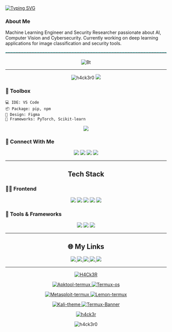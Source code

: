 



<!-- 🔥 Typing Header -->
<a href="https://git.io/typing-svg">
  <img src="https://readme-typing-svg.demolab.com?font=Fira+Code&size=30&pause=1000&color=00FF00&width=435&lines=Hey+Geeks+%F0%9F%91%8B;I+am+Raj+Aryan;AI+%2B+Cybersecurity+%3D+%E2%9A%A1%EF%B8%8F;Hack+the+Limits" alt="Typing SVG" />
</a>



### About Me
 
Machine Learning Engineer and Security Researcher passionate about AI, Computer Vision and Cybersecurity. Currently working on deep learning applications for image classification and security tools.
<p></p>

<hr style="border: none; border-top: 1px dashed #0ff; margin: 20px 0;" />



<p align="center"><img src="https://user-images.githubusercontent.com/46929618/150071352-0321e505-255d-4034-b884-fb166cc7e488.gif" alt="Bt">



---
<p align="center">
  <img src="https://komarev.com/ghpvc/?username=h4ck3r0&label=Profile%20views&color=0e75b6&style=for-the-badge" alt="h4ck3r0" /> 
  <img src="https://img.shields.io/badge/Open%20Source%20Contributor-Hacktoberfest%20-pink?style=for-the-badge" />
</p>

### 🧰 Toolbox
```
💻 IDE: VS Code
📦 Package: pip, npm
🎨 Design: Figma
🧠 Frameworks: PyTorch, Scikit-learn
```

<p align="center">
  <img src="https://readme-typing-svg.demolab.com?font=Fira+Code&duration=3000&pause=1000&color=FF00F0&center=true&vCenter=true&width=600&lines=//+No+system+is+safe.;#include+<AI.h>;while(alive)+{+code();+}+🔥;" />


### 🔗 Connect With Me

<p align="center">
  <a href="https://dev.to/h4ck3r" style="text-decoration: none;">
    <img src="https://img.shields.io/badge/Dev.to-0A0A0A?style=for-the-badge&logo=devdotto&logoColor=white" />
  </a>
  <a href="https://instagram.com/h4ck3r0_official" style="text-decoration: none;">
    <img src="https://img.shields.io/badge/Instagram-E4405F?style=for-the-badge&logo=instagram&logoColor=white" />
  </a>
  <a href="https://h4ck3r.me" style="text-decoration: none;">
    <img src="https://img.shields.io/badge/Website-12100E?style=for-the-badge&logo=wordpress&logoColor=white" />
  </a>
  <a href="https://linkedin.com/in/h4ck3r0" style="text-decoration: none;">
    <img src="https://img.shields.io/badge/LinkedIn-0077B5?style=for-the-badge&logo=linkedin&logoColor=white" />
  </a>
</p>



---

<h2 align="center">Tech Stack</h2>

### 🧑‍🎨 Frontend
<p align="center">
  <img src="https://img.shields.io/badge/HTML5-E34F26?style=for-the-badge&logo=html5&logoColor=white" />
  <img src="https://img.shields.io/badge/CSS3-1572B6?style=for-the-badge&logo=css3&logoColor=white" />
  <img src="https://img.shields.io/badge/JavaScript-F7DF1E?style=for-the-badge&logo=javascript&logoColor=black" />
  <img src="https://img.shields.io/badge/Figma-F24E1E?style=for-the-badge&logo=figma&logoColor=white" />
  <img src="https://img.shields.io/badge/WordPress-21759B?style=for-the-badge&logo=wordpress&logoColor=white" />
</p>

### 🧠 Tools & Frameworks
<p align="center">
  <img src="https://img.shields.io/badge/PyTorch-EE4C2C?style=for-the-badge&logo=pytorch&logoColor=white" />
  <img src="https://img.shields.io/badge/OpenCV-5C3EE8?style=for-the-badge&logo=opencv&logoColor=white" />
  <img src="https://img.shields.io/badge/Scikit--learn-F7931E?style=for-the-badge&logo=scikit-learn&logoColor=white" />
</p>


---
 
<!-- 🌐 My Links -->
<h2 align="center">🌐 My Links</h2>

<p align="center">
  <a href="https://youtube.com/c/h4ck3r0" target="_blank">
    <img src="https://img.shields.io/badge/YouTube-FF0000?style=for-the-badge&logo=youtube&logoColor=white" />
  </a>
  
  <a href="https://h4ck3r.me" target="_blank">
    <img src="https://img.shields.io/badge/My%20Website-000000?style=for-the-badge&logo=wordpress&logoColor=white" />
  </a>

  <a href="https://support.h4ck3r.me" target="_blank">
    <img src="https://img.shields.io/badge/Support%20Me-007FFF?style=for-the-badge&logo=helpdesk&logoColor=white" />
  </a>

  <a href="https://h4ck3r.me/donation/" target="_blank">
    <img src="https://img.shields.io/badge/Donate-F8B400?style=for-the-badge&logo=ko-fi&logoColor=black" />
  </a>

  <a href="https://www.instagram.com/h4ck3r0_official" target="_blank">
    <img src="https://img.shields.io/badge/Instagram-E4405F?style=for-the-badge&logo=instagram&logoColor=white" />
  </a>
</p>

---


  <p align="center">
  <a href="https://github.com/h4ck3r0">
    <img title="H4Ck3R" src="https://github-readme-stats-q2ta.vercel.app/api?username=h4ck3r0&show_icons=true&include_all_commits=true&theme=chartreuse-dark&cache_seconds=3200">
  </a>
</p>

<p align="center">
  <a href="https://github.com/h4ck3r0/Apktool-termux">
    <img title="Apktool-termux" src="https://github-readme-stats-q2ta.vercel.app/api/pin/?username=h4ck3r0&repo=Apktool-termux&theme=radical">
  </a>
  <a href="https://github.com/h4ck3r0/Termux-os">
    <img title="Termux-os" src="https://github-readme-stats-q2ta.vercel.app/api/pin/?username=h4ck3r0&repo=Termux-os&theme=radical">
  </a>
</p>

<p align="center">
  <a href="https://github.com/h4ck3r0/Metasploit-termux">
    <img title="Metasploit-termux" src="https://github-readme-stats-q2ta.vercel.app/api/pin/?username=h4ck3r0&repo=Metasploit-termux&theme=tokyonight">
  </a>
  <a href="https://github.com/h4ck3r0/Lemon-termux">
    <img title="Lemon-termux" src="https://github-readme-stats-q2ta.vercel.app/api/pin/?username=h4ck3r0&repo=Lemon-termux&theme=tokyonight">
  </a>
</p>

<p align="center">
  <a href="https://github.com/h4ck3r0/kali-theme">
    <img title="Kali-theme" src="https://github-readme-stats-q2ta.vercel.app/api/pin/?username=h4ck3r0&repo=kali-theme&theme=dracula">
  </a>
  <a href="https://github.com/h4ck3r0/Termux-banner">
    <img title="Termux-Banner" src="https://github-readme-stats-q2ta.vercel.app/api/pin/?username=h4ck3r0&repo=Termux-banner&theme=dracula">
  </a>
</p>

<p align="center">
  <a href="https://github.com/h4ck3r0">
    <img title="h4ck3r" src="https://github-readme-stats-q2ta.vercel.app/api/top-langs/?username=h4ck3r0&layout=compact&theme=tokyonight&cache_seconds=3200">
  </a>
</p>

<p align="center">
  <img align="center" src="https://github-readme-streak-stats.herokuapp.com/?user=h4ck3r0&theme=chartreuse-dark&cache_seconds=3200" alt="h4ck3r0" />
</p>
